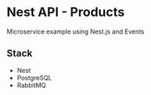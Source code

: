 # Nest API - Products

Microservice example using Nest.js and Events

## Stack

- Nest
- PostgreSQL
- RabbitMQ

